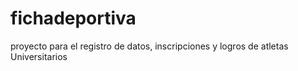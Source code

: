 # fichadeportiva
proyecto para el registro de datos, inscripciones y logros de atletas Universitarios
